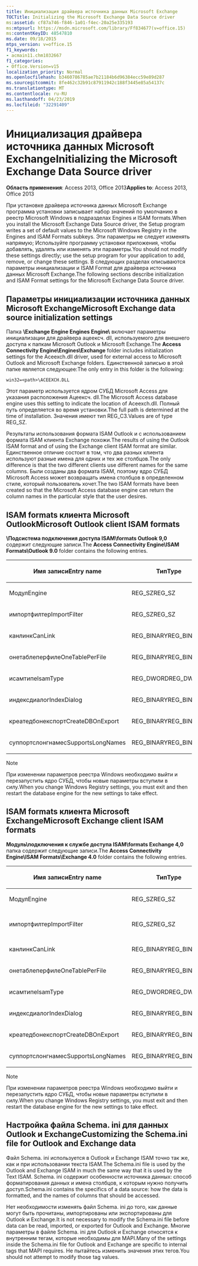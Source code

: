 ```yaml
---
title: Инициализация драйвера источника данных Microsoft Exchange
TOCTitle: Initializing the Microsoft Exchange Data Source driver
ms:assetid: cf87a746-f846-1a01-f4ec-20a25e335193
ms:mtpsurl: https://msdn.microsoft.com/library/Ff834677(v=office.15)
ms:contentKeyID: 48547810
ms.date: 09/18/2015
mtps_version: v=office.15
f1_keywords:
- acmain11.chm1032667
f1_categories:
- Office.Version=v15
localization_priority: Normal
ms.openlocfilehash: b3460786785ae7b21184b6d96384ecc59e89d287
ms.sourcegitcommit: 8fe462c32b91c87911942c188f3445e85a54137c
ms.translationtype: MT
ms.contentlocale: ru-RU
ms.lasthandoff: 04/23/2019
ms.locfileid: "32291409"
---
```

# <a name="initializing-the-microsoft-exchange-data-source-driver"></a><span data-ttu-id="d9619-102">Инициализация драйвера источника данных Microsoft Exchange</span><span class="sxs-lookup"><span data-stu-id="d9619-102">Initializing the Microsoft Exchange Data Source driver</span></span>

<span data-ttu-id="d9619-103">**Область применения**: Access 2013, Office 2013</span><span class="sxs-lookup"><span data-stu-id="d9619-103">**Applies to**: Access 2013, Office 2013</span></span>

<span data-ttu-id="d9619-104">При установке драйвера источника данных Microsoft Exchange программа установки записывает набор значений по умолчанию в реестр Microsoft Windows в подразделах Engines и ISAM formats.</span><span class="sxs-lookup"><span data-stu-id="d9619-104">When you install the Microsoft Exchange Data Source driver, the Setup program writes a set of default values to the Microsoft Windows Registry in the Engines and ISAM Formats subkeys.</span></span> <span data-ttu-id="d9619-105">Эти параметры не следует изменять напрямую; Используйте программу установки приложения, чтобы добавлять, удалять или изменять эти параметры.</span><span class="sxs-lookup"><span data-stu-id="d9619-105">You should not modify these settings directly; use the setup program for your application to add, remove, or change these settings.</span></span> <span data-ttu-id="d9619-106">В следующих разделах описываются параметры инициализации и ISAM Format для драйвера источника данных Microsoft Exchange.</span><span class="sxs-lookup"><span data-stu-id="d9619-106">The following sections describe initialization and ISAM Format settings for the Microsoft Exchange Data Source driver.</span></span>

## <a name="microsoft-exchange-data-source-initialization-settings"></a><span data-ttu-id="d9619-107">Параметры инициализации источника данных Microsoft Exchange</span><span class="sxs-lookup"><span data-stu-id="d9619-107">Microsoft Exchange data source initialization settings</span></span>

<span data-ttu-id="d9619-108">Папка **\\Exchange Engine Engines Engine\\** включает параметры инициализации для драйвера ацеексч. dll, используемого для внешнего доступа к папкам Microsoft Outlook и Microsoft Exchange.</span><span class="sxs-lookup"><span data-stu-id="d9619-108">The **Access Connectivity Engine\\Engines\\Exchange** folder includes initialization settings for the Aceexch.dll driver, used for external access to Microsoft Outlook and Microsoft Exchange folders.</span></span> <span data-ttu-id="d9619-109">Единственной записью в этой папке является следующее:</span><span class="sxs-lookup"><span data-stu-id="d9619-109">The only entry in this folder is the following:</span></span>

`win32=<path>\ACEEXCH.DLL`

<span data-ttu-id="d9619-110">Этот параметр используется ядром СУБД Microsoft Access для указания расположения Ацеексч. dll.</span><span class="sxs-lookup"><span data-stu-id="d9619-110">The Microsoft Access database engine uses this setting to indicate the location of Aceexch.dll.</span></span> <span data-ttu-id="d9619-111">Полный путь определяется во время установки.</span><span class="sxs-lookup"><span data-stu-id="d9619-111">The full path is determined at the time of installation.</span></span> <span data-ttu-id="d9619-112">Значения имеют тип REG\_СЗ.</span><span class="sxs-lookup"><span data-stu-id="d9619-112">Values are of type REG\_SZ.</span></span>

<span data-ttu-id="d9619-113">Результаты использования формата ISAM Outlook и с использованием формата ISAM клиента Exchange похожи.</span><span class="sxs-lookup"><span data-stu-id="d9619-113">The results of using the Outlook ISAM format and of using the Exchange client ISAM format are similar.</span></span> <span data-ttu-id="d9619-114">Единственное отличие состоит в том, что два разных клиента используют разные имена для одних и тех же столбцов.</span><span class="sxs-lookup"><span data-stu-id="d9619-114">The only difference is that the two different clients use different names for the same columns.</span></span> <span data-ttu-id="d9619-115">Были созданы два формата ISAM, поэтому ядро СУБД Microsoft Access может возвращать имена столбцов в определенном стиле, который пользователь хочет.</span><span class="sxs-lookup"><span data-stu-id="d9619-115">The two ISAM formats have been created so that the Microsoft Access database engine can return the column names in the particular style that the user desires.</span></span>

## <a name="microsoft-outlook-client-isam-formats"></a><span data-ttu-id="d9619-116">ISAM formats клиента Microsoft Outlook</span><span class="sxs-lookup"><span data-stu-id="d9619-116">Microsoft Outlook client ISAM formats</span></span>

<span data-ttu-id="d9619-117">**\\Подсистема подключения доступа ISAM\\formats Outlook 9,0** содержит следующие записи.</span><span class="sxs-lookup"><span data-stu-id="d9619-117">The **Access Connectivity Engine\\ISAM Formats\\Outlook 9.0** folder contains the following entries.</span></span>

<table>
<colgroup>
<col style="width: 33%" />
<col style="width: 33%" />
<col style="width: 33%" />
</colgroup>
<thead>
<tr class="header">
<th><p><span data-ttu-id="d9619-118">Имя записи</span><span class="sxs-lookup"><span data-stu-id="d9619-118">Entry name</span></span></p></th>
<th><p><span data-ttu-id="d9619-119">Тип</span><span class="sxs-lookup"><span data-stu-id="d9619-119">Type</span></span></p></th>
<th><p><span data-ttu-id="d9619-120">Значение</span><span class="sxs-lookup"><span data-stu-id="d9619-120">Value</span></span></p></th>
</tr>
</thead>
<tbody>
<tr class="odd">
<td><p><span data-ttu-id="d9619-121">Модул</span><span class="sxs-lookup"><span data-stu-id="d9619-121">Engine</span></span></p></td>
<td><p><span data-ttu-id="d9619-122">REG_SZ</span><span class="sxs-lookup"><span data-stu-id="d9619-122">REG_SZ</span></span></p></td>
<td><p><span data-ttu-id="d9619-123">Exchange</span><span class="sxs-lookup"><span data-stu-id="d9619-123">Exchange</span></span></p></td>
</tr>
<tr class="even">
<td><p><span data-ttu-id="d9619-124">импортфилтер</span><span class="sxs-lookup"><span data-stu-id="d9619-124">ImportFilter</span></span></p></td>
<td><p><span data-ttu-id="d9619-125">REG_SZ</span><span class="sxs-lookup"><span data-stu-id="d9619-125">REG_SZ</span></span></p></td>
<td><p><span data-ttu-id="d9619-126">Outlook ()</span><span class="sxs-lookup"><span data-stu-id="d9619-126">Outlook()</span></span></p></td>
</tr>
<tr class="odd">
<td><p><span data-ttu-id="d9619-127">канлинк</span><span class="sxs-lookup"><span data-stu-id="d9619-127">CanLink</span></span></p></td>
<td><p><span data-ttu-id="d9619-128">REG_BINARY</span><span class="sxs-lookup"><span data-stu-id="d9619-128">REG_BINARY</span></span></p></td>
<td><p><span data-ttu-id="d9619-129">01</span><span class="sxs-lookup"><span data-stu-id="d9619-129">01</span></span></p></td>
</tr>
<tr class="even">
<td><p><span data-ttu-id="d9619-130">онетаблеперфиле</span><span class="sxs-lookup"><span data-stu-id="d9619-130">OneTablePerFile</span></span></p></td>
<td><p><span data-ttu-id="d9619-131">REG_BINARY</span><span class="sxs-lookup"><span data-stu-id="d9619-131">REG_BINARY</span></span></p></td>
<td><p><span data-ttu-id="d9619-132">00</span><span class="sxs-lookup"><span data-stu-id="d9619-132">00</span></span></p></td>
</tr>
<tr class="odd">
<td><p><span data-ttu-id="d9619-133">исамтипе</span><span class="sxs-lookup"><span data-stu-id="d9619-133">IsamType</span></span></p></td>
<td><p><span data-ttu-id="d9619-134">REG_DWORD</span><span class="sxs-lookup"><span data-stu-id="d9619-134">REG_DWORD</span></span></p></td>
<td><p><span data-ttu-id="d9619-135">4</span><span class="sxs-lookup"><span data-stu-id="d9619-135">3</span></span></p></td>
</tr>
<tr class="even">
<td><p><span data-ttu-id="d9619-136">индексдиалог</span><span class="sxs-lookup"><span data-stu-id="d9619-136">IndexDialog</span></span></p></td>
<td><p><span data-ttu-id="d9619-137">REG_BINARY</span><span class="sxs-lookup"><span data-stu-id="d9619-137">REG_BINARY</span></span></p></td>
<td><p><span data-ttu-id="d9619-138">00</span><span class="sxs-lookup"><span data-stu-id="d9619-138">00</span></span></p></td>
</tr>
<tr class="odd">
<td><p><span data-ttu-id="d9619-139">креатедбонекспорт</span><span class="sxs-lookup"><span data-stu-id="d9619-139">CreateDBOnExport</span></span></p></td>
<td><p><span data-ttu-id="d9619-140">REG_BINARY</span><span class="sxs-lookup"><span data-stu-id="d9619-140">REG_BINARY</span></span></p></td>
<td><p><span data-ttu-id="d9619-141">00</span><span class="sxs-lookup"><span data-stu-id="d9619-141">00</span></span></p></td>
</tr>
<tr class="even">
<td><p><span data-ttu-id="d9619-142">суппортслонгнамес</span><span class="sxs-lookup"><span data-stu-id="d9619-142">SupportsLongNames</span></span></p></td>
<td><p><span data-ttu-id="d9619-143">REG_BINARY</span><span class="sxs-lookup"><span data-stu-id="d9619-143">REG_BINARY</span></span></p></td>
<td><p><span data-ttu-id="d9619-144">01</span><span class="sxs-lookup"><span data-stu-id="d9619-144">01</span></span></p></td>
</tr>
</tbody>
</table>



> [!NOTE]
> <span data-ttu-id="d9619-145">При изменении параметров реестра Windows необходимо выйти и перезапустить ядро СУБД, чтобы новые параметры вступили в силу.</span><span class="sxs-lookup"><span data-stu-id="d9619-145">When you change Windows Registry settings, you must exit and then restart the database engine for the new settings to take effect.</span></span>



## <a name="microsoft-exchange-client-isam-formats"></a><span data-ttu-id="d9619-146">ISAM formats клиента Microsoft Exchange</span><span class="sxs-lookup"><span data-stu-id="d9619-146">Microsoft Exchange client ISAM formats</span></span>

<span data-ttu-id="d9619-147">**Модуль\\подключения к службе доступа ISAM\\formats Exchange 4,0** папка содержит следующие записи.</span><span class="sxs-lookup"><span data-stu-id="d9619-147">The **Access Connectivity Engine\\ISAM Formats\\Exchange 4.0** folder contains the following entries.</span></span>

<table>
<colgroup>
<col style="width: 33%" />
<col style="width: 33%" />
<col style="width: 33%" />
</colgroup>
<thead>
<tr class="header">
<th><p><span data-ttu-id="d9619-148">Имя записи</span><span class="sxs-lookup"><span data-stu-id="d9619-148">Entry name</span></span></p></th>
<th><p><span data-ttu-id="d9619-149">Тип</span><span class="sxs-lookup"><span data-stu-id="d9619-149">Type</span></span></p></th>
<th><p><span data-ttu-id="d9619-150">Значение</span><span class="sxs-lookup"><span data-stu-id="d9619-150">Value</span></span></p></th>
</tr>
</thead>
<tbody>
<tr class="odd">
<td><p><span data-ttu-id="d9619-151">Модул</span><span class="sxs-lookup"><span data-stu-id="d9619-151">Engine</span></span></p></td>
<td><p><span data-ttu-id="d9619-152">REG_SZ</span><span class="sxs-lookup"><span data-stu-id="d9619-152">REG_SZ</span></span></p></td>
<td><p><span data-ttu-id="d9619-153">Exchange</span><span class="sxs-lookup"><span data-stu-id="d9619-153">Exchange</span></span></p></td>
</tr>
<tr class="even">
<td><p><span data-ttu-id="d9619-154">импортфилтер</span><span class="sxs-lookup"><span data-stu-id="d9619-154">ImportFilter</span></span></p></td>
<td><p><span data-ttu-id="d9619-155">REG_SZ</span><span class="sxs-lookup"><span data-stu-id="d9619-155">REG_SZ</span></span></p></td>
<td><p><span data-ttu-id="d9619-156">Exchange ()</span><span class="sxs-lookup"><span data-stu-id="d9619-156">Exchange()</span></span></p></td>
</tr>
<tr class="odd">
<td><p><span data-ttu-id="d9619-157">канлинк</span><span class="sxs-lookup"><span data-stu-id="d9619-157">CanLink</span></span></p></td>
<td><p><span data-ttu-id="d9619-158">REG_BINARY</span><span class="sxs-lookup"><span data-stu-id="d9619-158">REG_BINARY</span></span></p></td>
<td><p><span data-ttu-id="d9619-159">01</span><span class="sxs-lookup"><span data-stu-id="d9619-159">01</span></span></p></td>
</tr>
<tr class="even">
<td><p><span data-ttu-id="d9619-160">онетаблеперфиле</span><span class="sxs-lookup"><span data-stu-id="d9619-160">OneTablePerFile</span></span></p></td>
<td><p><span data-ttu-id="d9619-161">REG_BINARY</span><span class="sxs-lookup"><span data-stu-id="d9619-161">REG_BINARY</span></span></p></td>
<td><p><span data-ttu-id="d9619-162">00</span><span class="sxs-lookup"><span data-stu-id="d9619-162">00</span></span></p></td>
</tr>
<tr class="odd">
<td><p><span data-ttu-id="d9619-163">исамтипе</span><span class="sxs-lookup"><span data-stu-id="d9619-163">IsamType</span></span></p></td>
<td><p><span data-ttu-id="d9619-164">REG_DWORD</span><span class="sxs-lookup"><span data-stu-id="d9619-164">REG_DWORD</span></span></p></td>
<td><p><span data-ttu-id="d9619-165">4</span><span class="sxs-lookup"><span data-stu-id="d9619-165">3</span></span></p></td>
</tr>
<tr class="even">
<td><p><span data-ttu-id="d9619-166">индексдиалог</span><span class="sxs-lookup"><span data-stu-id="d9619-166">IndexDialog</span></span></p></td>
<td><p><span data-ttu-id="d9619-167">REG_BINARY</span><span class="sxs-lookup"><span data-stu-id="d9619-167">REG_BINARY</span></span></p></td>
<td><p><span data-ttu-id="d9619-168">00</span><span class="sxs-lookup"><span data-stu-id="d9619-168">00</span></span></p></td>
</tr>
<tr class="odd">
<td><p><span data-ttu-id="d9619-169">креатедбонекспорт</span><span class="sxs-lookup"><span data-stu-id="d9619-169">CreateDBOnExport</span></span></p></td>
<td><p><span data-ttu-id="d9619-170">REG_BINARY</span><span class="sxs-lookup"><span data-stu-id="d9619-170">REG_BINARY</span></span></p></td>
<td><p><span data-ttu-id="d9619-171">00</span><span class="sxs-lookup"><span data-stu-id="d9619-171">00</span></span></p></td>
</tr>
<tr class="even">
<td><p><span data-ttu-id="d9619-172">суппортслонгнамес</span><span class="sxs-lookup"><span data-stu-id="d9619-172">SupportsLongNames</span></span></p></td>
<td><p><span data-ttu-id="d9619-173">REG_BINARY</span><span class="sxs-lookup"><span data-stu-id="d9619-173">REG_BINARY</span></span></p></td>
<td><p><span data-ttu-id="d9619-174">01</span><span class="sxs-lookup"><span data-stu-id="d9619-174">01</span></span></p></td>
</tr>
</tbody>
</table>



> [!NOTE]
> <span data-ttu-id="d9619-175">При изменении параметров реестра Windows необходимо выйти и перезапустить ядро СУБД, чтобы новые параметры вступили в силу.</span><span class="sxs-lookup"><span data-stu-id="d9619-175">When you change Windows Registry settings, you must exit and then restart the database engine for the new settings to take effect.</span></span>



## <a name="customizing-the-schemaini-file-for-outlook-and-exchange-data"></a><span data-ttu-id="d9619-176">Настройка файла Schema. ini для данных Outlook и Exchange</span><span class="sxs-lookup"><span data-stu-id="d9619-176">Customizing the Schema.ini file for Outlook and Exchange data</span></span>

<span data-ttu-id="d9619-177">Файл Schema. ini используется в Outlook и Exchange ISAM точно так же, как и при использовании текста ISAM.</span><span class="sxs-lookup"><span data-stu-id="d9619-177">The Schema.ini file is used by the Outlook and Exchange ISAM in much the same way that it is used by the Text ISAM.</span></span> <span data-ttu-id="d9619-178">Schema. ini содержит особенности источника данных: способ форматирования данных и имена столбцов, к которым нужно получить доступ.</span><span class="sxs-lookup"><span data-stu-id="d9619-178">Schema.ini contains the specifics of a data source: how the data is formatted, and the names of columns that should be accessed.</span></span>

<span data-ttu-id="d9619-179">Нет необходимости изменять файл Schema. ini до того, как данные могут быть прочитаны, импортированы или экспортированы для Outlook и Exchange.</span><span class="sxs-lookup"><span data-stu-id="d9619-179">It is not necessary to modify the Schema.ini file before data can be read, imported, or exported for Outlook and Exchange.</span></span> <span data-ttu-id="d9619-180">Многие параметры в файле Schema. ini для Outlook и Exchange относятся к внутренним тегам, которые необходимы для MAPI.</span><span class="sxs-lookup"><span data-stu-id="d9619-180">Many of the settings inside the Schema.ini file for Outlook and Exchange are specific to internal tags that MAPI requires.</span></span> <span data-ttu-id="d9619-181">Не пытайтесь изменить значения этих тегов.</span><span class="sxs-lookup"><span data-stu-id="d9619-181">You should not attempt to modify those tag values.</span></span>

